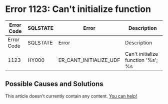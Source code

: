 
# Error 1123: Can't initialize function


| Error Code | SQLSTATE | Error | Description |
| --- | --- | --- | --- |
| Error Code | SQLSTATE | Error | Description |
| 1123 | HY000 | ER_CANT_INITIALIZE_UDF | Can't initialize function '%s'; %s |




## Possible Causes and Solutions


This article doesn't currently contain any content. [You can help!](/kb/en/writing-and-editing-knowledge-base-articles/)

